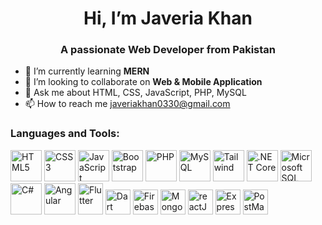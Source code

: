 <div align="center">
  
# Hi, I’m Javeria Khan
<h3><strong>A passionate Web Developer from Pakistan</strong></h3>
</div>

- 🌱 I’m currently learning **MERN**
- 💞️ I’m looking to collaborate on **Web & Mobile Application**
- 💬 Ask me about HTML, CSS, JavaScript, PHP, MySQL
- 📫 How to reach me javeriakhan0330@gmail.com

### Languages and Tools:

<img src="https://cdn.jsdelivr.net/gh/devicons/devicon/icons/html5/html5-original.svg" width="50" height="50" alt="HTML5" />  <img src="https://cdn.jsdelivr.net/gh/devicons/devicon/icons/css3/css3-original.svg" width="50" height="50" alt="CSS3" /> <img src="https://cdn.jsdelivr.net/gh/devicons/devicon/icons/javascript/javascript-original.svg" width="50" height="50" alt="JavaScript" />                                   <img src="https://cdn.jsdelivr.net/gh/devicons/devicon@latest/icons/bootstrap/bootstrap-original.svg" width="50" height="50" alt="Bootstrap" />  <img src="https://cdn.jsdelivr.net/gh/devicons/devicon/icons/php/php-original.svg" width="50" height="50" alt="PHP" />  <img src="https://cdn.jsdelivr.net/gh/devicons/devicon/icons/mysql/mysql-original.svg" width="50" height="50" alt="MySQL" />   <img src="https://cdn.jsdelivr.net/gh/devicons/devicon@latest/icons/tailwindcss/tailwindcss-original.svg" width="50" height="50" alt="Tailwind"/>  <img src="https://cdn.jsdelivr.net/gh/devicons/devicon/icons/dotnetcore/dotnetcore-original.svg" width="50" height="50" alt=".NET Core" />  <img src="https://cdn.jsdelivr.net/gh/devicons/devicon/icons/microsoftsqlserver/microsoftsqlserver-plain.svg" width="50" height="50" alt="Microsoft SQL Server" />  <img src="https://cdn.jsdelivr.net/gh/devicons/devicon/icons/csharp/csharp-original.svg" width="50" height="50" alt="C#" />  <img src="https://cdn.jsdelivr.net/gh/devicons/devicon/icons/angularjs/angularjs-original.svg" width="50" height="50" alt="Angular" />  <img src="https://cdn.jsdelivr.net/gh/devicons/devicon@latest/icons/flutter/flutter-original.svg" width="40" height="50" alt="Flutter" />  <img src="https://cdn.jsdelivr.net/gh/devicons/devicon@latest/icons/dart/dart-original.svg"  width="40" height="40" alt="Dart" />  <img src="https://cdn.jsdelivr.net/gh/devicons/devicon@latest/icons/firebase/firebase-original.svg" width="40" height="40" alt="Firebase"  />  <img src="https://cdn.jsdelivr.net/gh/devicons/devicon@latest/icons/mongodb/mongodb-original.svg"  width="40" height="40" alt="MongoDB" />               <img src="https://cdn.jsdelivr.net/gh/devicons/devicon@latest/icons/react/react-original.svg" width="40" height="40" alt="reactJS"  />   <img src="https://cdn.jsdelivr.net/gh/devicons/devicon@latest/icons/express/express-original.svg" width="40" height="40" alt="ExpressJS" />   <img src="https://cdn.jsdelivr.net/gh/devicons/devicon@latest/icons/postman/postman-original.svg" width="40" height="40" alt="PostMan"  />
          

          
          




<!---
JaveriaKhan56/JaveriaKhan56 is a ✨ special ✨ repository because its `README.md` (this file) appears on your GitHub profile.
You can click the Preview link to take a look at your changes.
--->
